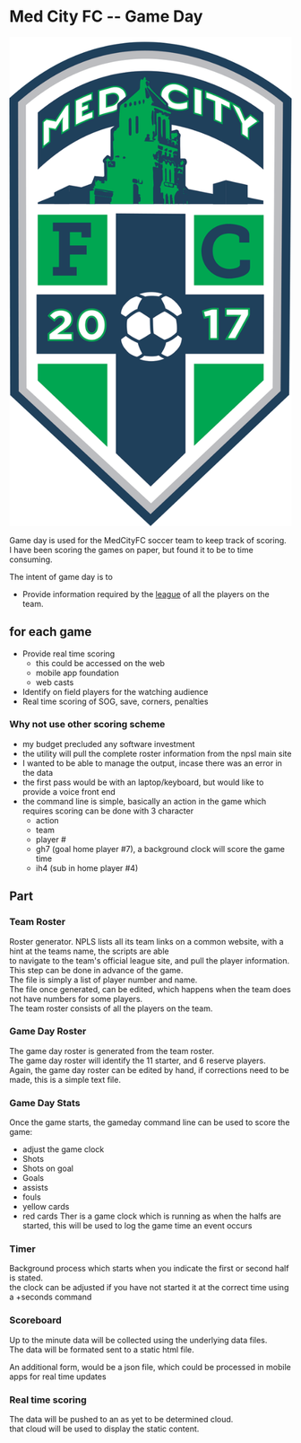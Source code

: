 
# Med City FC -- Game Day
 
![alt text](https://github.com/frankmalin/gameday/blob/master/image/Med%20City%20FC.png "Med City FC")


Game day is used for the MedCityFC soccer team to keep track of scoring.  
I have been scoring the games on paper, but found it to be to time consuming.  

The intent of game day is to 

 - Provide information required by the [league](http://npsl.bonzidev.com/teams ) of all the players on the team.

## for each game
 - Provide real time scoring
   - this could be accessed on the web
   - mobile app foundation
   - web casts
 - Identify on field players for the watching audience
 - Real time scoring of SOG, save, corners, penalties


### Why not use other scoring scheme
 - my budget precluded any software investment
 - the utility will pull the complete roster information from the npsl main site
 - I wanted to be able to manage the output, incase there was an error in the data
 - the first pass would be with an laptop/keyboard, but would like to provide a voice front end
 - the command line is simple, basically an action in the game which requires scoring can be done with 3 character
   - action
   - team 
   - player #
	- gh7 (goal home player #7), a background clock will score the game time
	- ih4 (sub in home player #4)

## Part

### Team Roster
Roster generator. NPLS lists all its team links on a common website, with a hint at the teams name, the scripts are able   
to navigate to the team's official league site, and pull the player information.  
This step can be done in advance of the game.  
The file is simply a list of player number and name.  
The file once generated, can be edited, which happens when the team does not have numbers for some players.  
The team roster consists of all the players on the team.

### Game Day Roster
The game day roster is generated from the team roster.  
The game day roster will identify the 11 starter, and 6 reserve players.  
Again, the game day roster can be edited by hand, if corrections need to be made, this is a simple text file.


### Game Day Stats
Once the game starts, the gameday command line can be used to score the game:
 - adjust the game clock
 - Shots
 - Shots on goal
 - Goals
 - assists
 - fouls
 - yellow cards
 - red cards
Ther is a game clock which is running as when the halfs are started, this will be used to log the game time an event occurs

### Timer
Background process which starts when you indicate the first or second half is stated.   
the clock can be adjusted if you have not started it at the correct time using a +seconds command

### Scoreboard
Up to the minute data will be collected using the underlying data files.  
The data will be formated sent to a static html file.  

An additional form, would be a json file, which could be processed in mobile apps for real time updates

### Real time scoring
The data will be pushed to an as yet to be determined cloud.   
that cloud will be used to display the static content.





